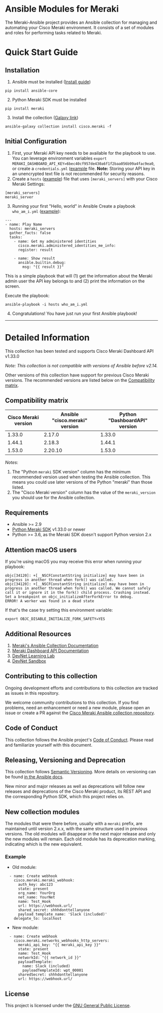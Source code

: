# Ansible Modules for Meraki

The Meraki-Ansible project provides an Ansible collection for managing and automating your Cisco Meraki environment. It consists of a set of modules and roles for performing tasks related to Meraki.

# Quick Start Guide

## Installation
1. Ansible must be installed ([Install guide](https://docs.ansible.com/ansible/latest/installation_guide/intro_installation.html))
```
pip install ansible-core
```

2. Python Meraki SDK must be installed
```
pip install meraki
```

3. Install the collection ([Galaxy link](https://galaxy.ansible.com/cisco/meraki))
```
ansible-galaxy collection install cisco.meraki -f
```
## Initial Configuration

1. First, your Meraki API key needs to be available for the playbook to use. You can leverage environment variables `export MERAKI_DASHBOARD_API_KEY=6bec40cf957de430a6f1f2baa056b99a4fac9ea0`, or create a `credentials.yml` ([example](https://github.com/meraki/dashboard-api-ansible/blob/main/playbooks/credentials.yml) file.
**Note:** Storing your API key in an unencrypted text file is not recommended for security reasons.
2. Create a `hosts` ([example](https://github.com/meraki/dashboard-api-ansible/blob/main/playbooks/hosts)) file that uses `[meraki_servers]` with your Cisco Meraki Settings:
```
[meraki_servers]
meraki_server
```
3. Running your first "Hello, world" in Ansible
Create a playbook `who_am_i.yml` ([example](https://github.com/meraki/dashboard-api-ansible/blob/main/playbooks/who_am_i.yml)):
```
---
- name: Play Name
  hosts: meraki_servers
  gather_facts: false
  tasks:
    - name: Get my administered identities
      cisco.meraki.administered_identities_me_info:
      register: result

    - name: Show result
      ansible.builtin.debug:
        msg: "{{ result }}"
```
This is a simple playbook that will (1) get the information about the Meraki admin user the API key belongs to and (2) print the information on the screen.

Execute the playbook:
```
ansible-playbook -i hosts who_am_i.yml
```
4. Congratulations! You have just run your first Ansible playbook!

- - -
# Detailed Information

This collection has been tested and supports Cisco Meraki Dashboard API v1.33.0

*Note: This collection is not compatible with versions of Ansible before v2.14.*

Other versions of this collection have support for previous Cisco Meraki versions. The recommended versions are listed below on the [Compatibility matrix](https://github.com/meraki/dashboard-api-ansible#compatibility-matrix).

## Compatibility matrix

| Cisco Meraki version | Ansible "cisco.meraki" version | Python "DashboardAPI" version |
|--------------------------|------------------------------|-------------------------------|
| 1.33.0                    | 2.17.0                      |1.33.0                         |
| 1.44.1                    | 2.18.3                      |1.44.1                         |
| 1.53.0                    | 2.20.10                     |1.53.0                         |

*Notes*:

1. The "Python `meraki` SDK version" column has the minimum recommended version used when testing the Ansible collection. This means you could use later versions of the Python "meraki" than those listed.
2. The "Cisco Meraki version" column has the value of the `meraki_version` you should use for the Ansible collection.

## Requirements
- Ansible >= 2.9
- [Python Meraki SDK](https://github.com/meraki/dashboard-api-python) v1.33.0 or newer
- Python >= 3.6, as the Meraki SDK doesn't support Python version 2.x

## Attention macOS users

If you're using macOS you may receive this error when running your playbook:

```
objc[34120]: +[__NSCFConstantString initialize] may have been in progress in another thread when fork() was called.
objc[34120]: +[__NSCFConstantString initialize] may have been in progress in another thread when fork() was called. We cannot safely call it or ignore it in the fork() child process. Crashing instead. Set a breakpoint on objc_initializeAfterForkError to debug.
ERROR! A worker was found in a dead state
```

If that's the case try setting this environment variable:
```
export OBJC_DISABLE_INITIALIZE_FORK_SAFETY=YES
```

## Additional Resources
1. [Meraki's Ansible Collection Documentation](https://docs.ansible.com/ansible/latest/collections/cisco/meraki/index.html)
2. [Meraki Dashboard API Documentation](https://meraki.io/api)
3. [DevNet Learning Lab](https://developer.cisco.com/learning/labs/meraki-dashboard-ansible/introduction/)
4. [DevNet Sandbox](https://devnetsandbox.cisco.com/RM/Diagram/Index/a9487767-deef-4855-b3e3-880e7f39eadc?diagramType=Topology)

## Contributing to this collection

Ongoing development efforts and contributions to this collection are tracked as issues in this repository.

We welcome community contributions to this collection. If you find problems, need an enhancement or need a new module, please open an issue or create a PR against the [Cisco Meraki Ansible collection repository](https://github.com/meraki/dashboard-api-ansible/issues).

## Code of Conduct
This collection follows the Ansible project's
[Code of Conduct](https://docs.ansible.com/ansible/devel/community/code_of_conduct.html).
Please read and familiarize yourself with this document.

## Releasing, Versioning and Deprecation

This collection follows [Semantic Versioning](https://semver.org/). More details on versioning can be found [in the Ansible docs](https://docs.ansible.com/ansible/latest/dev_guide/developing_collections.html#collection-versions).

New minor and major releases as well as deprecations will follow new releases and deprecations of the Cisco Meraki product, its REST API and the corresponding Python SDK, which this project relies on. 


## New collection modules

The modules that were there before, usually with a `meraki` prefix, are maintained until version 2.x.x, with the same structure used in previous versions. The old modules will disappear in the next major release and only the new modules will remain. Each old module has its deprecation marking, indicating which is the new equivalent.

### Example
- Old module:
```
  - name: Create webhook
    cisco.meraki.meraki_webhook:
      auth_key: abc123
      state: present
      org_name: YourOrg
      net_name: YourNet
      name: Test_Hook
      url: https://webhook.url/
      shared_secret: shhhdonttellanyone
      payload_template_name: 'Slack (included)'
    delegate_to: localhost
```
- New module:
```
  - name: Create webhook
    cisco.meraki.networks_webhooks_http_servers:
      meraki_api_key: "{{ meraki_api_key }}"
      state: present
      name: Test_Hook
      networkId: "{{ network_id }}"
      payloadTemplate:
        name: Slack (included)
        payloadTemplateId: wpt_00001
      sharedSecret: shhhdonttellanyone
      url: https://webhook.url/
```

## License

This project is licensed under the [GNU General Public License](https://github.com/meraki/dashboard-api-ansible/blob/main/LICENSE).
